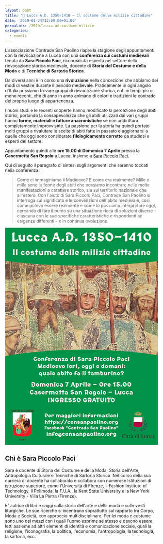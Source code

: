 ```yaml
---
layout: post
title: "📣 Lucca A.D. 1350-1410 ~ Il costume delle milizie cittadine"
date: '2019-01-24T12:00:00+01:00'
permalink: /2019/lucca-ad-costume-milizie
categories:
  - eventi
---
```


L’associazione Contrade San Paolino riapre la stagione degli appuntamenti con la
rievocazione a Lucca con una **conferenza sui costumi medievali** tenuta da
**Sara Piccolo Paci**, riconosciuta esperta nel settore della rievocazione
storica medievale, docente di **Storia del Costume e della Moda** e di **Tecniche di
Sartoria Storica**.

<!-- more -->

Da diversi anni è in corso una **rivoluzione** nella concezione che abbiamo dei
modi di vestire durante il periodo medievale. Praticamente in ogni angolo
d’Italia possiamo trovare gruppi di rievocazione storica, nati in tempi più o
meno recenti, che di anno in anno animano di colori e tradizioni le contrade del
proprio luogo di appartenenza.

I nuovi studi e le recenti scoperte hanno modificato la percezione degli abiti
storici, portando la consapevolezza che gli abiti utilizzati dai vari gruppi
hanno **forme, materiali e fatture anacronistiche** se non addirittura
completamente improvvisate. La passione per la storia ha quindi portato molti
gruppi a rivalutare le scelte di abiti fatte in passato e aggiornarsi a quelle
che oggi sono considerate **filologicamente corrette** da studiosi e esperti del
settore.

Appuntamento quindi alle **ore 15.00 di Domenica 7 Aprile** presso la **Casermetta San
Regolo** a Lucca, insieme a [Sara Piccolo Paci](https://www.sarapacipiccolo.com/).

Qui di seguito il paragrafo di sintesi sugli argomenti che saranno toccati nella
conferenza:

> Come ci immaginiamo il Medioevo? E come era realmente? Mille e mille sono le
> forme degli abiti che possiamo incontrare nelle molte manifestazioni a
> carattere storico, sia sul territorio nazionale che all'estero. Con l'aiuto di
> Sara Piccolo Paci, Contrade San Paolino si interroga sul significato e le
> convenzioni dell'abito medievale, così come poteva essere realmente e come lo
> possiamo interpretare oggi, cercando di fare il punto su una situazione ricca
> di soluzioni diverse - ciascuna con le sue specifiche caratteristiche e
> rispondenti ad esigenze differenti - e in continua evoluzione.

![Lucca conferenza Sara Piccolo Paci Contrade San Paolino balestrieri](/assets/images/2019/conferenza-sara-piccolo-paci/milizie.jpg)

## Chi è Sara Piccolo Paci

Sara è docente di Storia del Costume e della Moda, Storia dell'Arte,
Antropologia Culturale e Tecniche di Sartoria Storica. Nel corso della sua
carriera di docente ha collaborato e collabora con numerose Istituzioni di
istruzione superiore, come l'Università di Firenze, il Fashion Institute of
Technology, il Polimoda, la F.U.A., la Kent State University e la New York
University - Villa La Pietra (Firenze).

E' autrice di libri e saggi sulla storia dell'arte e della moda e sulle vesti
liturgiche. Le sue ricerche si incentrano soprattutto sul rapporto tra Corpo,
Moda e Società, con approccio multidisciplinare. Per lei moda e costume sono uno
dei mezzi con i quali l'uomo esprime se stesso e devono essere letti assieme ad
altri elementi di identità e comunicazione sociale, quali la religione,
l'iconografia, la politica, l'economia, l'antropologia, la tecnologia, la
sartoria, ecc.
